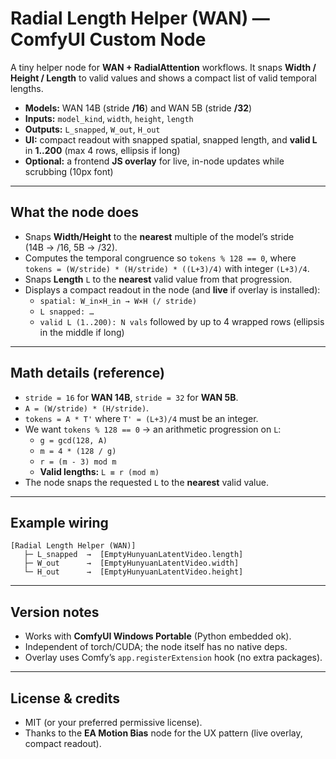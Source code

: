 # Radial Length Helper (WAN) — ComfyUI Custom Node

A tiny helper node for **WAN + RadialAttention** workflows. It snaps **Width / Height / Length** to valid values and shows a compact list of valid temporal lengths.

- **Models:** WAN 14B (stride **/16**) and WAN 5B (stride **/32**)
- **Inputs:** `model_kind`, `width`, `height`, `length`
- **Outputs:** `L_snapped`, `W_out`, `H_out`
- **UI:** compact readout with snapped spatial, snapped length, and **valid L** in **1..200** (max 4 rows, ellipsis if long)
- **Optional:** a frontend **JS overlay** for live, in-node updates while scrubbing (10px font)

---


## What the node does

- Snaps **Width/Height** to the **nearest** multiple of the model’s stride  
  (14B → /16, 5B → /32).
- Computes the temporal congruence so `tokens % 128 == 0`, where  
  `tokens = (W/stride) * (H/stride) * ((L+3)/4)` with integer `(L+3)/4`.
- Snaps **Length** `L` to the **nearest** valid value from that progression.
- Displays a compact readout in the node (and **live** if overlay is installed):
  - `spatial: W_in×H_in → W×H (/ stride)`
  - `L snapped: …`
  - `valid L (1..200): N vals` followed by up to 4 wrapped rows (ellipsis in the middle if long)

---

## Math details (reference)

- `stride = 16` for **WAN 14B**, `stride = 32` for **WAN 5B**.
- `A = (W/stride) * (H/stride)`.
- `tokens = A * T'` where `T' = (L+3)/4` must be an integer.
- We want `tokens % 128 == 0` → an arithmetic progression on `L`:
  - `g = gcd(128, A)`
  - `m = 4 * (128 / g)`
  - `r = (m - 3) mod m`
  - **Valid lengths:** `L ≡ r (mod m)`
- The node snaps the requested `L` to the **nearest** valid value.

---

##  Example wiring

```
[Radial Length Helper (WAN)]
   ├─ L_snapped  →  [EmptyHunyuanLatentVideo.length]
   ├─ W_out      →  [EmptyHunyuanLatentVideo.width]
   └─ H_out      →  [EmptyHunyuanLatentVideo.height]
```

---

##  Version notes

- Works with **ComfyUI Windows Portable** (Python embedded ok).  
- Independent of torch/CUDA; the node itself has no native deps.  
- Overlay uses Comfy’s `app.registerExtension` hook (no extra packages).

---

##  License & credits

- MIT (or your preferred permissive license).  
- Thanks to the **EA Motion Bias** node for the UX pattern (live overlay, compact readout).
